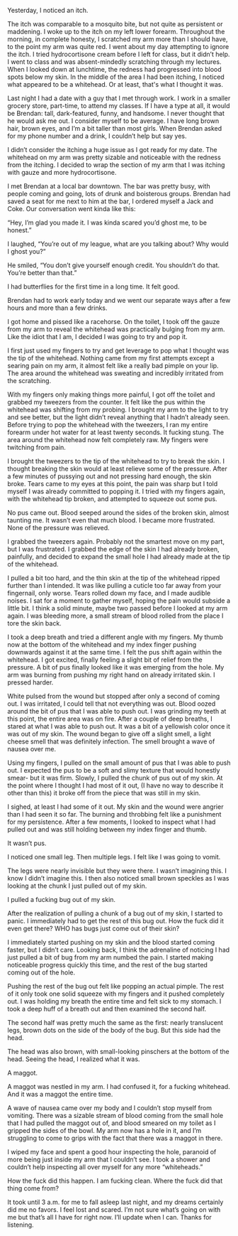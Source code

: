 Yesterday, I noticed an itch. 

The itch was comparable to a mosquito bite, but not quite as persistent or maddening. I woke up to the itch on my left lower forearm. Throughout the morning, in complete honesty, I scratched my arm more than I should have, to the point my arm was quite red. I went about my day attempting to ignore the itch. I tried hydrocortisone cream before I left for class, but it didn’t help. I went to class and was absent-mindedly scratching through my lectures. When I looked down at lunchtime, the redness had progressed into blood spots below my skin. In the middle of the area I had been itching, I noticed what appeared to be a whitehead. Or at least, that's what I thought it was. 

Last night I had a date with a guy that I met through work. I work in a smaller grocery store, part-time, to attend my classes. If I have a type at all, it would be Brendan: tall, dark-featured, funny, and handsome. I never thought that he would ask me out. I consider myself to be average. I have long brown hair, brown eyes, and I’m a bit taller than most girls. When Brendan asked for my phone number and a drink, I couldn’t help but say yes.

I didn’t consider the itching a huge issue as I got ready for my date. The whitehead on my arm was pretty sizable and noticeable with the redness from the itching. I decided to wrap the section of my arm that I was itching with gauze and more hydrocortisone. 

I met Brendan at a local bar downtown. The bar was pretty busy, with people coming and going, lots of drunk and boisterous groups. Brendan had saved a seat for me next to him at the bar, I  ordered myself a Jack and Coke. Our conversation went kinda like this:

“Hey, I’m glad you made it. I was kinda scared you’d ghost me, to be honest.”

I laughed, “You’re out of my league, what are you talking about? Why would I ghost you?”

He smiled, “You don’t give yourself enough credit. You shouldn’t do that. You’re better than that.” 

I had butterflies for the first time in a long time. It felt good.

Brendan had to work early today and we went our separate ways after a few hours and more than a few drinks. 

I got home and pissed like a racehorse. On the toilet, I took off the gauze from my arm to reveal the whitehead was practically bulging from my arm. Like the idiot that I am, I decided I was going to try and pop it.

I first just used my fingers to try and get leverage to pop what I thought was the tip of the whitehead. Nothing came from my first attempts except a searing pain on my arm, it almost felt like a really bad pimple on your lip. The area around the whitehead was sweating and incredibly irritated from the scratching.

With my fingers only making things more painful, I got off the toilet and grabbed my tweezers from the counter. It felt like the pus within the whitehead was shifting from my probing. I brought my arm to the light to try and see better, but the light didn’t reveal anything that I hadn’t already seen. Before trying to pop the whitehead with the tweezers, I ran my entire forearm under hot water for at least twenty seconds. It fucking stung. The area around the whitehead now felt completely raw. My fingers were twitching from pain. 

I brought the tweezers to the tip of the whitehead to try to break the skin. I thought breaking the skin would at least relieve some of the pressure. After a few minutes of pussying out and not pressing hard enough, the skin broke. Tears came to my eyes at this point, the pain was sharp but I told myself I was already committed to popping it. I tried with my fingers again, with the whitehead tip broken, and attempted to squeeze out some pus. 

No pus came out. Blood seeped around the sides of the broken skin, almost taunting me. It wasn’t even that much blood. I became more frustrated. None of the pressure was relieved. 

I grabbed the tweezers again. Probably not the smartest move on my part, but I was frustrated. I grabbed the edge of the skin I had already broken, painfully, and decided to expand the small hole I had already made at the tip of the whitehead. 

I pulled a bit too hard, and the thin skin at the tip of the whitehead ripped further than I intended. It was like pulling a cuticle too far away from your fingernail, only worse. Tears rolled down my face, and I made audible noises. I sat for a moment to gather myself, hoping the pain would subside a little bit. I think a solid minute, maybe two passed before I looked at my arm again. I was bleeding more, a small stream of blood rolled from the place I tore the skin back. 

I took a deep breath and tried a different angle with my fingers. My thumb now at the bottom of the whitehead and my index finger pushing downwards against it at the same time. I felt the pus shift again within the whitehead. I got excited, finally feeling a slight bit of relief from the pressure. A bit of pus finally looked like it was emerging from the hole. My arm was burning from pushing my right hand on already irritated skin. I pressed harder. 

White pulsed from the wound but stopped after only a second of coming out. I was irritated, I could tell that not everything was out. Blood oozed around the bit of pus that I was able to push out. I was grinding my teeth at this point, the entire area was on fire. After a couple of deep breaths, I stared at what I was able to push out. It was a bit of a yellowish color once it was out of my skin. The wound began to give off a slight smell, a light cheese smell that was definitely infection. The smell brought a wave of nausea over me.

Using my fingers, I pulled on the small amount of pus that I was able to push out. I expected the pus to be a soft and slimy texture that would honestly smear- but it was firm. Slowly, I pulled the chunk of pus out of my skin. At the point where I thought I had most of it out, (I have no way to describe it other than this) it broke off from the piece that was still in my skin. 

I sighed, at least I had some of it out. My skin and the wound were angrier than I had seen it so far. The burning and throbbing felt like a punishment for my persistence. After a few moments, I looked to inspect what I had pulled out and was still holding between my index finger and thumb. 

It wasn’t pus.

I noticed one small leg. Then multiple legs. I felt like I was going to vomit. 

The legs were nearly invisible but they were there. I wasn’t imagining this. I know I didn’t imagine this. I then also noticed small brown speckles as I was looking at the chunk I just pulled out of my skin. 

I pulled a fucking bug out of my skin.

After the realization of pulling a chunk of a bug out of my skin, I started to panic. I immediately had to get the rest of this bug out. How the fuck did it even get there? WHO has bugs just come out of their skin? 

I immediately started pushing on my skin and the blood started coming faster, but I didn’t care. Looking back, I think the adrenaline of noticing I had just pulled a bit of bug from my arm numbed the pain. I started making noticeable progress quickly this time, and the rest of the bug started coming out of the hole. 

Pushing the rest of the bug out felt like popping an actual pimple. The rest of it only took one solid squeeze with my fingers and it pushed completely out. I was holding my breath the entire time and felt sick to my stomach. I took a deep huff of a breath out and then examined the second half. 

The second half was pretty much the same as the first: nearly translucent legs, brown dots on the side of the body of the bug. But this side had the head. 

The head was also brown, with small-looking pinschers at the bottom of the head. Seeing the head, I realized what it was. 

A maggot. 

A maggot was nestled in my arm. I had confused it, for a fucking whitehead. And it was a maggot the entire time. 

A wave of nausea came over my body and I couldn’t stop myself from vomiting. There was a sizable stream of blood coming from the small hole that I had pulled the maggot out of, and blood smeared on my toilet as I gripped the sides of the bowl. My arm now has a hole in it, and I’m struggling to come to grips with the fact that there was a maggot in there. 

I wiped my face and spent a good hour inspecting the hole, paranoid of more being just inside my arm that I couldn’t see. I took a shower and couldn’t help inspecting all over myself for any more “whiteheads.” 

How the fuck did this happen. I am fucking clean. Where the fuck did that thing come from? 

It took until 3 a.m. for me to fall asleep last night, and my dreams certainly did me no favors. I feel lost and scared. I’m not sure what’s going on with me but that’s all I have for right now. I’ll update when I can. Thanks for listening.